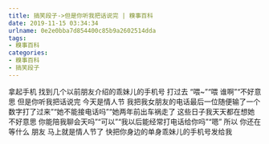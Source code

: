 ```yaml
---
title: 搞笑段子->但是你听我把话说完 | 糗事百科
date: 2019-11-15 03:34:34
urlname: 0e2e0bba7d854400c85b9a2602514dda
tags: 
- 糗事百科
categories:
- 糗事百科
- 搞笑段子
---
```

拿起手机 找到几个以前朋友介绍的乖妹儿的手机号 打过去 “喂~”“喂 谁啊”“不好意思 但是你听我把话说完 今天是情人节 我把我女朋友的电话最后一位随便输了一个数字打了过来”“她不能接电话吗”“她两年前出车祸走了 这些日子我天天都在想她 不好意思 你能陪我聊会天吗”“可以”“我以后能经常打电话给你吗”“嗯” 所以 你还在等什么 朋友 马上就是情人节了 快把你身边的单身乖妹儿的手机号发给我


